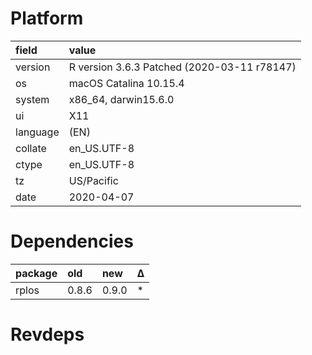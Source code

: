 # Platform

|field    |value                                       |
|:--------|:-------------------------------------------|
|version  |R version 3.6.3 Patched (2020-03-11 r78147) |
|os       |macOS Catalina 10.15.4                      |
|system   |x86_64, darwin15.6.0                        |
|ui       |X11                                         |
|language |(EN)                                        |
|collate  |en_US.UTF-8                                 |
|ctype    |en_US.UTF-8                                 |
|tz       |US/Pacific                                  |
|date     |2020-04-07                                  |

# Dependencies

|package |old   |new   |Δ  |
|:-------|:-----|:-----|:--|
|rplos   |0.8.6 |0.9.0 |*  |

# Revdeps


